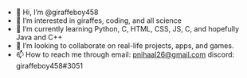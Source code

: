 - 👋 Hi, I’m @giraffeboy458
- 👀 I’m interested in giraffes, coding, and all science
- 🌱 I’m currently learning Python, C, HTML, CSS, JS, C, and hopefully Java and C++
- 💞️ I’m looking to collaborate on real-life projects, apps, and games.
- 📫 How to reach me through email: pnihaal26@gmail.com discord: giraffeboy458#3051

